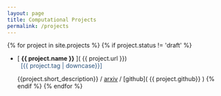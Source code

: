 ```yaml
---
layout: page
title: Computational Projects
permalink: /projects
---
```


{% for project in site.projects %}
{% if project.status != 'draft' %}
+ [ **{{ project.name }}** ]( {{ project.url }})<br>&nbsp; <span style="color:#2B547E">[{{ project.tag | downcase}}]</span>

	{{project.short_description}} / [arxiv]( {{project.arxiv}} ) / [github]( {{ project.github}} )
{% endif %}
{% endfor %}

